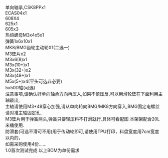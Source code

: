 <!--
 * @Author: Mjf
 * @Date: 2023-07-06 23:05:33
 * @LastEditTime: 2023-07-06 23:07:28
 * @LastEditors: Win_VScode
 * @Description: 
 * @FilePath: \undefinedf:\download\TradRack_Beta-main\STLs\TradRack_Beta-main-mod\MOD\20L被动回卷料架-葉\readme.md
 * 版权声明暂无
-->

单向轴承,CSK8PPx1  
ECAS04x1  
608X4  
625x1  
605x3  
热熔螺母M3x4x5x1  
弹簧1x6x10x1  
MK8/BMG齿轮主动轮X1(二选一)  
M3垫片x2  
M3x6(8)x1  
M3x(10+)x1  
M3x(32+)x2   
M3x(48+)x1  
M5x(5+)x4(平头可选非必要)  
5x50D轴(可选)  
注意事项,请确认好单向轴承方向再压入,如果不慎压反,可以用滑轮垫在下面利用主轴敲出,  
主轴请使用M3*48穿心加强,请从单向轮向BMG/MK8方向穿入,BMG固定电螺丝请对准主轴固定孔,  
M3垫片用于弹簧两头,弹簧只要轻压料不打滑就行.具体可看配图.本架架配合20L米桶使用.  
防滑套(可选不滑可不用)用于传动轮即可,请使用TPU打印，料盘宽度用7cm宽度以内的，  
如需采购使用4份……  
1.0首次测试完成 以上BOM为单份需求

